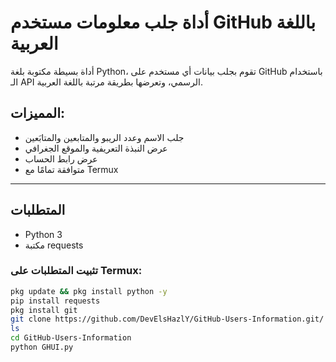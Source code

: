 # أداة جلب معلومات مستخدم GitHub باللغة العربية

أداة بسيطة مكتوبة بلغة Python، تقوم بجلب بيانات أي مستخدم على GitHub باستخدام الـ API الرسمي، وتعرضها بطريقة مرتبة باللغة العربية.

## المميزات:

- جلب الاسم وعدد الريبو والمتابعين والمتابَعين
- عرض النبذة التعريفية والموقع الجغرافي
- عرض رابط الحساب
- متوافقة تمامًا مع Termux

---

## المتطلبات

- Python 3
- مكتبة requests

### تثبيت المتطلبات على Termux:

```bash
pkg update && pkg install python -y
pip install requests
pkg install git
git clone https://github.com/DevElsHazlY/GitHub-Users-Information.git/
ls
cd GitHub-Users-Information
python GHUI.py
```
